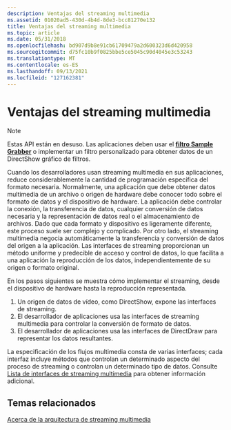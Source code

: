 ```yaml
---
description: Ventajas del streaming multimedia
ms.assetid: 01020ad5-430d-4b4d-8de3-bcc81270e132
title: Ventajas del streaming multimedia
ms.topic: article
ms.date: 05/31/2018
ms.openlocfilehash: bd907d9b8e91cb61709479a2d600323d6d420958
ms.sourcegitcommit: d75fc10b9f0825bbe5ce5045c90d4045e3c53243
ms.translationtype: MT
ms.contentlocale: es-ES
ms.lasthandoff: 09/13/2021
ms.locfileid: "127162381"
---
```

# <a name="advantages-of-multimedia-streaming"></a>Ventajas del streaming multimedia

> [!Note]  
> Estas API están en desuso. Las aplicaciones deben usar el [**filtro Sample Grabber**](sample-grabber-filter.md) o implementar un filtro personalizado para obtener datos de un DirectShow gráfico de filtros.

 

Cuando los desarrolladores usan streaming multimedia en sus aplicaciones, reduce considerablemente la cantidad de programación específica del formato necesaria. Normalmente, una aplicación que debe obtener datos multimedia de un archivo o origen de hardware debe conocer todo sobre el formato de datos y el dispositivo de hardware. La aplicación debe controlar la conexión, la transferencia de datos, cualquier conversión de datos necesaria y la representación de datos real o el almacenamiento de archivos. Dado que cada formato y dispositivo es ligeramente diferente, este proceso suele ser complejo y complicado. Por otro lado, el streaming multimedia negocia automáticamente la transferencia y conversión de datos del origen a la aplicación. Las interfaces de streaming proporcionan un método uniforme y predecible de acceso y control de datos, lo que facilita a una aplicación la reproducción de los datos, independientemente de su origen o formato original.

En los pasos siguientes se muestra cómo implementar el streaming, desde el dispositivo de hardware hasta la reproducción representada.

1.  Un origen de datos de vídeo, como DirectShow, expone las interfaces de streaming.
2.  El desarrollador de aplicaciones usa las interfaces de streaming multimedia para controlar la conversión de formato de datos.
3.  El desarrollador de aplicaciones usa las interfaces de DirectDraw para representar los datos resultantes.

La especificación de los flujos multimedia consta de varias interfaces; cada interfaz incluye métodos que controlan un determinado aspecto del proceso de streaming o controlan un determinado tipo de datos. Consulte [Lista de interfaces de streaming multimedia](list-of-multimedia-streaming-interfaces.md) para obtener información adicional.

## <a name="related-topics"></a>Temas relacionados

<dl> <dt>

[Acerca de la arquitectura de streaming multimedia](about-the-multimedia-streaming-architecture.md)
</dt> </dl>

 

 



